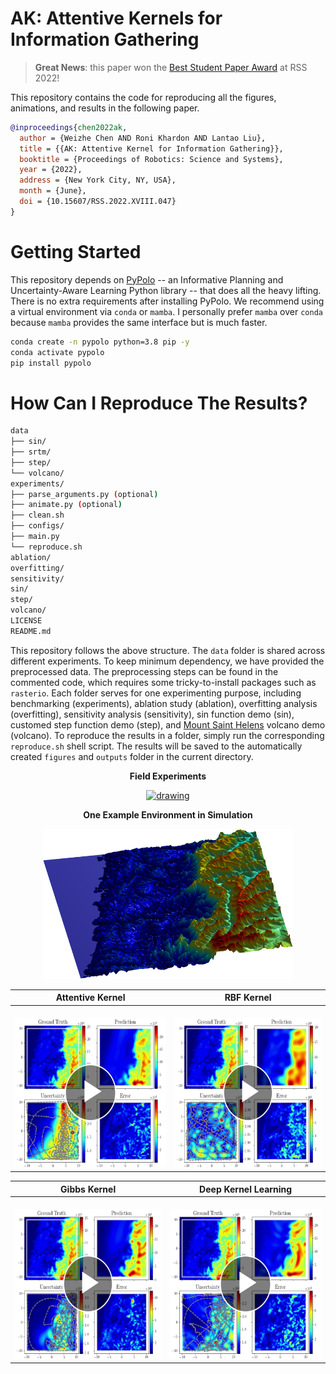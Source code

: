 # AK: Attentive Kernels for Information Gathering

> **Great News**: this paper won the [Best Student Paper Award](https://roboticsconference.org/program/awards/) at RSS 2022!

This repository contains the code for reproducing all the figures, animations, and results in the following paper.
```bibtex
@inproceedings{chen2022ak, 
  author = {Weizhe Chen AND Roni Khardon AND Lantao Liu}, 
  title = {{AK: Attentive Kernel for Information Gathering}}, 
  booktitle = {Proceedings of Robotics: Science and Systems}, 
  year = {2022}, 
  address = {New York City, NY, USA}, 
  month = {June}, 
  doi = {10.15607/RSS.2022.XVIII.047} 
} 
```

# Getting Started

This repository depends on [PyPolo](https://github.com/Weizhe-Chen/pypolo) -- an Informative Planning and Uncertainty-Aware Learning Python library -- that does all the heavy lifting. There is no extra requirements after installing PyPolo. We recommend using a virtual environment via `conda` or `mamba`. I personally prefer `mamba` over `conda` because `mamba` provides the same interface but is much faster.

```bash
conda create -n pypolo python=3.8 pip -y
conda activate pypolo
pip install pypolo
```

# How Can I Reproduce The Results?

```bash
data
├── sin/
├── srtm/
├── step/
└── volcano/
experiments/
├── parse_arguments.py (optional)
├── animate.py (optional)
├── clean.sh
├── configs/
├── main.py
└── reproduce.sh
ablation/
overfitting/
sensitivity/
sin/
step/
volcano/
LICENSE
README.md
```
This repository follows the above structure. The `data` folder is shared across different experiments. To keep minimum dependency, we have provided the preprocessed data. The preprocessing steps can be found in the commented code, which requires some tricky-to-install packages such as `rasterio`. Each folder serves for one experimenting purpose, including benchmarking (experiments), ablation study (ablation), overfitting analysis (overfitting), sensitivity analysis (sensitivity), sin function demo (sin), customed step function demo (step), and [Mount Saint Helens](https://en.wikipedia.org/wiki/Mount_St._Helens) volcano demo (volcano). To reproduce the results in a folder, simply run the corresponding `reproduce.sh` shell script. The results will be saved to the automatically created `figures` and `outputs` folder in the current directory.


<p align="center"><b>Field Experiments</b></p>
<p align="center"><a href="https://www.youtube.com/embed/XYxEubfIayM"><img src="https://raw.githubusercontent.com/Weizhe-Chen/weizhe-chen.github.io/master/images/heron_quarry.png" alt="drawing" width="400" height="240"></a></p> 

<p align="center"><b>One Example Environment in Simulation</b></p>
<p align="center"><img src="https://raw.githubusercontent.com/Weizhe-Chen/attentive_kernels/gh-pages/assets/envs/N17E073.png" width="400" height="240"/></p>

Attentive Kernel | RBF Kernel
:-------------------------:|:-------------------------:|
<br><a href="https://www.youtube.com/embed/P92J6NmZeK0"><img src="https://raw.githubusercontent.com/Weizhe-Chen/attentive_kernels/gh-pages/assets/play_buttons/N17E073_ak.png" alt="drawing" width="400" height="240"></a> | <br><a href="https://www.youtube.com/embed/_94lIe7usx8"><img src="https://raw.githubusercontent.com/Weizhe-Chen/attentive_kernels/gh-pages/assets/play_buttons/N17E073_rbf.png" alt="drawing" width="400" height="240"></a>

Gibbs Kernel | Deep Kernel Learning
:-------------------------:|:-------------------------:|
<br><a href="https://www.youtube.com/embed/aZ5PXXW-94U"><img src="https://raw.githubusercontent.com/Weizhe-Chen/attentive_kernels/gh-pages/assets/play_buttons/N17E073_gibbs.png" alt="drawing" width="400" height="240"></a> | <br><a href="https://www.youtube.com/embed/l3lNihEuoQU"><img src="https://raw.githubusercontent.com/Weizhe-Chen/attentive_kernels/gh-pages/assets/play_buttons/N17E073_dkl.png" alt="drawing" width="400" height="240"></a>

